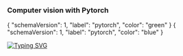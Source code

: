 ### Computer vision with Pytorch

{
  "schemaVersion": 1,
  "label": "pytorch",
  "color": "green"
}
{
  "schemaVersion": 1,
  "label": "pytorch",
  "color": "blue"
}

[![Typing SVG](https://readme-typing-svg.herokuapp.com?color=231AF7&lines=My+CV+code)](https://git.io/typing-svg)

